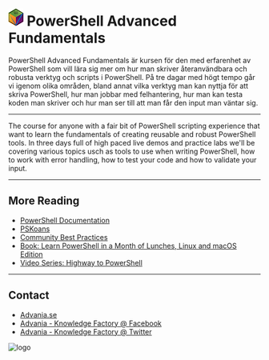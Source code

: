 # ![logo](./Images/pwrops.png) PowerShell Advanced Fundamentals

PowerShell Advanced Fundamentals är kursen för den med erfarenhet av PowerShell som vill lära sig mer om hur man skriver återanvändbara och robusta verktyg och scripts i PowerShell. På tre dagar med högt tempo går vi igenom olika områden, bland annat vilka verktyg man kan nyttja för att skriva PowerShell, hur man jobbar med felhantering, hur man kan testa koden man skriver och hur man ser till att man får den input man väntar sig.

---

The course for anyone with a fair bit of PowerShell scripting experience that want to learn the fundamentals of creating reusable and robust PowerShell tools. In three days full of high paced live demos and practice labs we'll be covering various topics usch as tools to use when writing PowerShell, how to work with error handling, how to test your code and how to validate your input.

---

## More Reading

- [PowerShell Documentation](https://docs.microsoft.com/en-us/powershell/)
- [PSKoans](https://github.com/vexx32/PSKoans)
- [Community Best Practices](https://github.com/PoshCode/PowerShellPracticeAndStyle)
- [Book: Learn PowerShell in a Month of Lunches, Linux and macOS Edition](https://www.manning.com/books/learn-powershell-in-a-month-of-lunches-linux-and-macos-edition)
- [Video Series: Highway to PowerShell](https://www.youtube.com/playlist?list=PLjKVCo25i0an3dVaDNNVVTzd1wuK46UHv)

---

## Contact

- [Advania.se](https://www.advania.se/en/our-business/it-infrastructure/knowledge-factory/)
- [Advania - Knowledge Factory @ Facebook](https://www.facebook.com/KnowledgeFactory/)
- [Advania - Knowledge Factory @ Twitter](https://twitter.com/kfconsulting)

![logo](https://www.advania.se/library/Template/logo_o.png)

